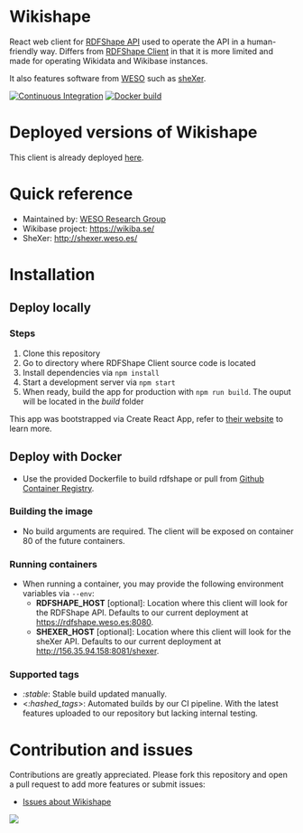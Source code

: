 # Wikishape

React web client for [RDFShape API](https://github.com/weso/rdfshape-api) used to operate the API in a human-friendly way. Differs from [RDFShape Client](https://github.com/weso/rdfshape-client) in that it is more limited and made for operating Wikidata and Wikibase instances.

It also features software from [WESO](https://www.weso.es) such as [sheXer](https://github.com/DaniFdezAlvarez/shexer).

[![Continuous Integration](https://github.com/weso/rdfshape-client/actions/workflows/build_test.yml/badge.svg)](https://github.com/weso/wikishape/actions/workflows/build_test.yml)
[![Docker build](https://github.com/weso/rdfshape-client/actions/workflows/publish_docker.yml/badge.svg)](https://github.com/weso/wikishape/actions/workflows/publish_docker.yml)


# Deployed versions of Wikishape

This client is already deployed [here](http://wikishape.weso.es/).

# Quick reference

- Maintained by: [WESO Research Group](https://weso.es)
- Wikibase project: https://wikiba.se/
- SheXer: http://shexer.weso.es/

# Installation

## Deploy locally
### Steps
1. Clone this repository
2. Go to directory where RDFShape Client source code is located
3. Install dependencies via `npm install`
4. Start a development server via `npm start`
5. When ready, build the app for production with `npm run build`. The ouput will be located in the _build_ folder

This app was bootstrapped via Create React App, refer to [their website](https://create-react-app.dev/) to learn more.

## Deploy with Docker
* Use the provided Dockerfile to build rdfshape or pull from [Github Container Registry](https://github.com/orgs/weso/packages/container/package/wikishape).

### Building the image
* No build arguments are required. The client will be exposed on container 80 of the future containers.

### Running containers
* When running a container, you may provide the following environment variables
  via `--env`:
    * **RDFSHAPE_HOST** [optional]: Location where this client will look for the RDFShape API. Defaults to our current deployment at https://rdfshape.weso.es:8080.
    * **SHEXER_HOST** [optional]: Location where this client will look for the sheXer API. Defaults to our current deployment at http://156.35.94.158:8081/shexer.

### Supported tags
- _:stable_: Stable build updated manually.
- <_:hashed_tags_>: Automated builds by our CI pipeline. With the latest features uploaded to our repository but lacking internal testing.


# Contribution and issues
Contributions are greatly appreciated. Please fork this repository and open a pull request to add more features or submit issues:
* [Issues about Wikishape](https://github.com/weso/wikishape/issues)

<a href="https://github.com/weso/wikishape/graphs/contributors">
  <img src="https://contributors-img.web.app/image?repo=weso/wikishape" />
</a>



